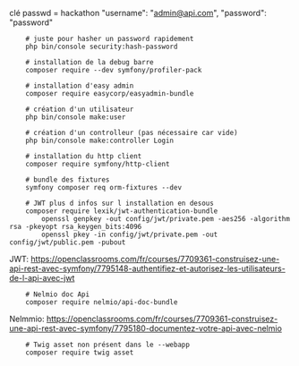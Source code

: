 clé passwd = hackathon
"username": "admin@api.com",
"password": "password"

```shell
    # juste pour hasher un password rapidement 
    php bin/console security:hash-password
```
```shell
    # installation de la debug barre
    composer require --dev symfony/profiler-pack
```
```shell
    # installation d'easy admin
    composer require easycorp/easyadmin-bundle
```
```shell
    # création d'un utilisateur
    php bin/console make:user
```
```shell
    # création d'un controlleur (pas nécessaire car vide)
    php bin/console make:controller Login
```
```shell
    # installation du http client
    composer require symfony/http-client
```
```shell
    # bundle des fixtures
    symfony composer req orm-fixtures --dev
```
```shell
    # JWT plus d infos sur l installation en desous
    composer require lexik/jwt-authentication-bundle
        openssl genpkey -out config/jwt/private.pem -aes256 -algorithm rsa -pkeyopt rsa_keygen_bits:4096
        openssl pkey -in config/jwt/private.pem -out config/jwt/public.pem -pubout
```
JWT: https://openclassrooms.com/fr/courses/7709361-construisez-une-api-rest-avec-symfony/7795148-authentifiez-et-autorisez-les-utilisateurs-de-l-api-avec-jwt
```shell
    # Nelmio doc Api
    composer require nelmio/api-doc-bundle
```
Nelmmio: https://openclassrooms.com/fr/courses/7709361-construisez-une-api-rest-avec-symfony/7795180-documentez-votre-api-avec-nelmio
```shell
    # Twig asset non présent dans le --webapp
    composer require twig asset
```